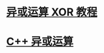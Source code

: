 

# [异或运算 XOR 教程](http://www.ruanyifeng.com/blog/2021/01/_xor.html)



# [C++ 异或运算](https://blog.csdn.net/cyuyan112233/article/details/40758031)
